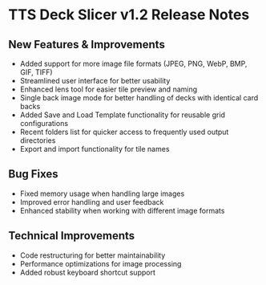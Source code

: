# TTS Deck Slicer v1.2 Release Notes

## New Features & Improvements
- Added support for more image file formats (JPEG, PNG, WebP, BMP, GIF, TIFF)
- Streamlined user interface for better usability
- Enhanced lens tool for easier tile preview and naming
- Single back image mode for better handling of decks with identical card backs
- Added Save and Load Template functionality for reusable grid configurations
- Recent folders list for quicker access to frequently used output directories
- Export and import functionality for tile names

## Bug Fixes
- Fixed memory usage when handling large images
- Improved error handling and user feedback
- Enhanced stability when working with different image formats

## Technical Improvements
- Code restructuring for better maintainability
- Performance optimizations for image processing
- Added robust keyboard shortcut support